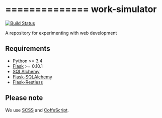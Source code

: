 ==============
work-simulator
==============

[![Build Status](https://travis-ci.org/GIider/work-simulator.svg)](https://travis-ci.org/GIider/work-simulator)

A repository for experimenting with web development

Requirements
------------
* [Python](http://python.org/download/releases/) >= 3.4
* [Flask](http://flask.pocoo.org/) >= 0.10.1
* [SQLAlchemy](http://www.sqlalchemy.org/)
* [Flask-SQLAlchemy](https://pythonhosted.org/Flask-SQLAlchemy/)
* [Flask-Restless](https://flask-restless.readthedocs.org/en/latest/)

Please note
-----------
We use [SCSS](http://sass-lang.com/install) and [CoffeScript](http://coffeescript.org/).
